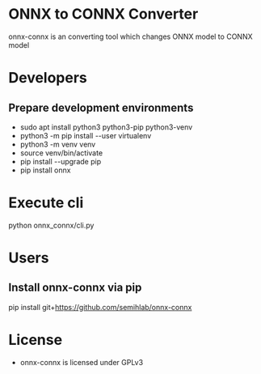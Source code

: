 # ONNX to CONNX Converter
onnx-connx is an converting tool which changes ONNX model to CONNX model

# Developers
## Prepare development environments
 * sudo apt install python3 python3-pip python3-venv
 * python3 -m pip install --user virtualenv
 * python3 -m venv venv
 * source venv/bin/activate
 * pip install --upgrade pip
 * pip install onnx

# Execute cli
python onnx\_connx/cli.py

# Users
## Install onnx-connx via pip
pip install git+https://github.com/semihlab/onnx-connx

# License
 * onnx-connx is licensed under GPLv3
